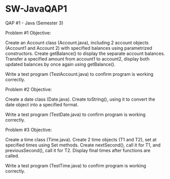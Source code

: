 # SW-JavaQAP1

QAP #1 - Java (Semester 3)

Problem #1 Objective: 

Create an Account class (Account.java), including 2 account objects (Account1 and Account 2) with specified balances using parametrized constructors. Create getBalance() to display the separate account balances. Transfer a specified amount from account1 to account2, display both updated balances by once again  using getBalance().

Write a test program (TestAccount.java) to confirm program is working correctly.

Problem #2 Objective: 

Create a date class (Date.java). Create toString(), using it to convert the date object into a specified format.

Write a test program (TestDate.java) to confirm program is working correctly.

Problem #3 Objective: 

Create a time class (Time.java). Create 2 time objects (T1 and T2), set at specified times using Set methods. Create nextSecond(), call it for T1, and previousSecond(), call it for T2. Display final times after functions are called. 

Write a test program (TestTime.java) to confirm program is working correctly.
